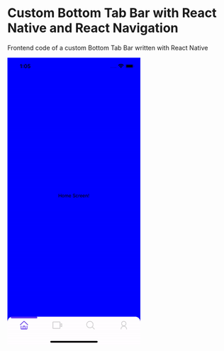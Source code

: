 # Custom Bottom Tab Bar with React Native and React Navigation
Frontend code of a custom Bottom Tab Bar written with React Native

<img src="https://github.com/filippozanfini/CustomBottomTabBar/blob/main/preview.gif" width="300">
